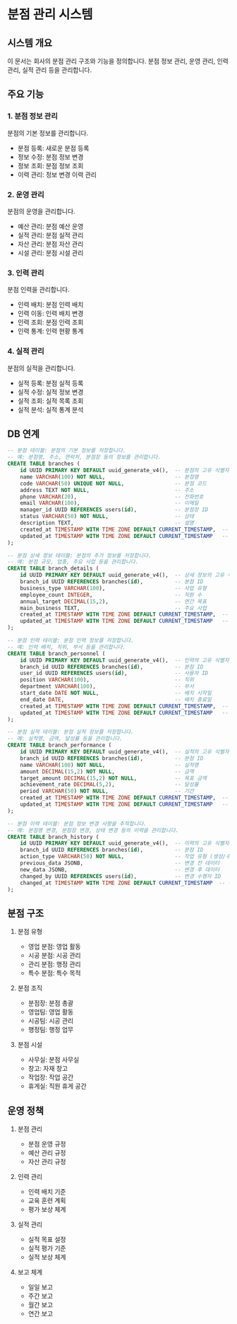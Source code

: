 # 분점 관리 시스템

## 시스템 개요
이 문서는 회사의 분점 관리 구조와 기능을 정의합니다.
분점 정보 관리, 운영 관리, 인력 관리, 실적 관리 등을 관리합니다.

## 주요 기능

### 1. 분점 정보 관리
분점의 기본 정보를 관리합니다.
- 분점 등록: 새로운 분점 등록
- 정보 수정: 분점 정보 변경
- 정보 조회: 분점 정보 조회
- 이력 관리: 정보 변경 이력 관리

### 2. 운영 관리
분점의 운영을 관리합니다.
- 예산 관리: 분점 예산 운영
- 실적 관리: 분점 실적 관리
- 자산 관리: 분점 자산 관리
- 시설 관리: 분점 시설 관리

### 3. 인력 관리
분점 인력을 관리합니다.
- 인력 배치: 분점 인력 배치
- 인력 이동: 인력 배치 변경
- 인력 조회: 분점 인력 조회
- 인력 통계: 인력 현황 통계

### 4. 실적 관리
분점의 실적을 관리합니다.
- 실적 등록: 분점 실적 등록
- 실적 수정: 실적 정보 변경
- 실적 조회: 실적 목록 조회
- 실적 분석: 실적 통계 분석

## DB 연계
```sql
-- 분점 테이블: 분점의 기본 정보를 저장합니다.
-- 예: 분점명, 주소, 연락처, 분점장 등의 정보를 관리합니다.
CREATE TABLE branches (
    id UUID PRIMARY KEY DEFAULT uuid_generate_v4(),  -- 분점의 고유 식별자
    name VARCHAR(100) NOT NULL,                      -- 분점명
    code VARCHAR(50) UNIQUE NOT NULL,                -- 분점 코드
    address TEXT NOT NULL,                           -- 주소
    phone VARCHAR(20),                               -- 전화번호
    email VARCHAR(100),                              -- 이메일
    manager_id UUID REFERENCES users(id),            -- 분점장 ID
    status VARCHAR(50) NOT NULL,                     -- 상태
    description TEXT,                                -- 설명
    created_at TIMESTAMP WITH TIME ZONE DEFAULT CURRENT_TIMESTAMP,  -- 생성 일시
    updated_at TIMESTAMP WITH TIME ZONE DEFAULT CURRENT_TIMESTAMP   -- 수정 일시
);

-- 분점 상세 정보 테이블: 분점의 추가 정보를 저장합니다.
-- 예: 분점 규모, 업종, 주요 사업 등을 관리합니다.
CREATE TABLE branch_details (
    id UUID PRIMARY KEY DEFAULT uuid_generate_v4(),  -- 상세 정보의 고유 식별자
    branch_id UUID REFERENCES branches(id),          -- 분점 ID
    business_type VARCHAR(100),                      -- 사업 유형
    employee_count INTEGER,                          -- 직원 수
    annual_target DECIMAL(15,2),                     -- 연간 목표
    main_business TEXT,                              -- 주요 사업
    created_at TIMESTAMP WITH TIME ZONE DEFAULT CURRENT_TIMESTAMP,  -- 생성 일시
    updated_at TIMESTAMP WITH TIME ZONE DEFAULT CURRENT_TIMESTAMP   -- 수정 일시
);

-- 분점 인력 테이블: 분점 인력 정보를 저장합니다.
-- 예: 인력 배치, 직위, 부서 등을 관리합니다.
CREATE TABLE branch_personnel (
    id UUID PRIMARY KEY DEFAULT uuid_generate_v4(),  -- 인력의 고유 식별자
    branch_id UUID REFERENCES branches(id),          -- 분점 ID
    user_id UUID REFERENCES users(id),               -- 사용자 ID
    position VARCHAR(100),                           -- 직위
    department VARCHAR(100),                         -- 부서
    start_date DATE NOT NULL,                        -- 배치 시작일
    end_date DATE,                                   -- 배치 종료일
    created_at TIMESTAMP WITH TIME ZONE DEFAULT CURRENT_TIMESTAMP,  -- 생성 일시
    updated_at TIMESTAMP WITH TIME ZONE DEFAULT CURRENT_TIMESTAMP   -- 수정 일시
);

-- 분점 실적 테이블: 분점 실적 정보를 저장합니다.
-- 예: 실적명, 금액, 달성률 등을 관리합니다.
CREATE TABLE branch_performance (
    id UUID PRIMARY KEY DEFAULT uuid_generate_v4(),  -- 실적의 고유 식별자
    branch_id UUID REFERENCES branches(id),          -- 분점 ID
    name VARCHAR(100) NOT NULL,                      -- 실적명
    amount DECIMAL(15,2) NOT NULL,                   -- 금액
    target_amount DECIMAL(15,2) NOT NULL,            -- 목표 금액
    achievement_rate DECIMAL(5,2),                   -- 달성률
    period VARCHAR(50) NOT NULL,                     -- 기간
    created_at TIMESTAMP WITH TIME ZONE DEFAULT CURRENT_TIMESTAMP,  -- 생성 일시
    updated_at TIMESTAMP WITH TIME ZONE DEFAULT CURRENT_TIMESTAMP   -- 수정 일시
);

-- 분점 이력 테이블: 분점 정보 변경 사항을 추적합니다.
-- 예: 분점명 변경, 분점장 변경, 상태 변경 등의 이력을 관리합니다.
CREATE TABLE branch_history (
    id UUID PRIMARY KEY DEFAULT uuid_generate_v4(),  -- 이력의 고유 식별자
    branch_id UUID REFERENCES branches(id),          -- 분점 ID
    action_type VARCHAR(50) NOT NULL,                -- 작업 유형 (생성/수정/삭제)
    previous_data JSONB,                             -- 변경 전 데이터
    new_data JSONB,                                  -- 변경 후 데이터
    changed_by UUID REFERENCES users(id),            -- 변경 수행자 ID
    changed_at TIMESTAMP WITH TIME ZONE DEFAULT CURRENT_TIMESTAMP  -- 변경 일시
);
```

## 분점 구조
1. 분점 유형
   - 영업 분점: 영업 활동
   - 시공 분점: 시공 관리
   - 관리 분점: 행정 관리
   - 특수 분점: 특수 목적

2. 분점 조직
   - 분점장: 분점 총괄
   - 영업팀: 영업 활동
   - 시공팀: 시공 관리
   - 행정팀: 행정 업무

3. 분점 시설
   - 사무실: 분점 사무실
   - 창고: 자재 창고
   - 작업장: 작업 공간
   - 휴게실: 직원 휴게 공간

## 운영 정책
1. 분점 관리
   - 분점 운영 규정
   - 예산 관리 규정
   - 자산 관리 규정

2. 인력 관리
   - 인력 배치 기준
   - 교육 훈련 계획
   - 평가 보상 체계

3. 실적 관리
   - 실적 목표 설정
   - 실적 평가 기준
   - 실적 보상 체계

4. 보고 체계
   - 일일 보고
   - 주간 보고
   - 월간 보고
   - 연간 보고 